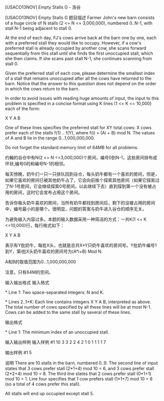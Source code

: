 



[USACO13NOV] Empty Stalls G - 洛谷














[USACO13NOV] Empty Stalls G
题目描述
Farmer John's new barn consists of a huge circle of N stalls (2 <= N <= 3,000,000), numbered 0..N-1, with stall N-1 being adjacent to stall 0.

At the end of each day, FJ's cows arrive back at the barn one by one, each with a preferred stall they would like to occupy.  However, if a cow's preferred stall is already occupied by another cow, she scans forward sequentially from this stall until she finds the first unoccupied stall, which she then claims.  If she scans past stall N-1, she continues scanning from stall 0.

Given the preferred stall of each cow, please determine the smallest index of a stall that remains unoccupied after all the cows have returned to the barn.  Notice that the answer to this question does not depend on the order in which the cows return to the barn.

In order to avoid issues with reading huge amounts of input, the input to this problem is specified in a concise format using K lines (1 <= K <= 10,000) each of the form:

X Y A B

One of these lines specifies the preferred stall for XY total cows: X cows prefer each of the stalls f(1) .. f(Y), where f(i) = (Ai + B) mod N.  The values of A and B lie in the range 0...1,000,000,000.

Do not forget the standard memory limit of 64MB for all problems.

约翰的谷仓中有N(2 <= N <=3,000,000)个房间，编号0到N-1，这些房间排布成环状,编号0的和编号N-1的相邻。

每天傍晚，奶牛们一只一只排队回到谷仓，每头奶牛都有一个喜欢的房间，但是，如果它喜欢的房间已被其他奶牛占了，它会向前挨个探索其他房间（如果它探索过了N-1号房间，它会继续探索0号房间，以此继续下去）直到探到第一个没有被占用的房间，这时它会宣布占用这个房间。

告诉你每头奶牛喜欢的房间，当所有奶牛都找到房间后，剩下的没被占用的房间中，编号最小的是哪个。很明显，问题的答案与奶牛进入谷仓的顺序无关。


为避免输入内容过多。本题的输入数据采用一种简洁的方式：一共K(1 <= K <=10,000)行，每行格式如下：

X Y A B

表示有Y批奶牛，每批X头，也就是总共X\*Y只奶牛喜欢的房间号。Y批奶牛编号1到Y，第i批X头奶牛喜欢的房间号为(A\*i+B) Mod N.

A和B的取值范围为0...1,000,000,000

注意，只有64M的空间。

输入输出格式
输入格式

\* Line 1: Two space-separated integers: N and K.

\* Lines 2..1+K: Each line contains integers X Y A B, interpreted as above.  The total number of cows specified by all these lines will be at most N-1.  Cows can be added to the same stall by several of these lines.

输出格式

\* Line 1: The minimum index of an unoccupied stall.

输入输出样例
输入样例 #1
10 3 
3 2 2 4 
2 1 0 1 
1 1 1 7 

输出样例 #1
5 

说明
There are 10 stalls in the barn, numbered 0..9.  The second line of input states that 3 cows prefer stall (2\*1+4) mod 10 = 6, and 3 cows prefer stall (2\*2+4) mod 10 = 8.  The third line states that 2 cows prefer stall (0\*1+1) mod 10 = 1.  Line four specifies that 1 cow prefers stall (1\*1+7) mod 10 = 8 (so a total of 4 cows prefer this stall).


All stalls will end up occupied except stall 5. 








